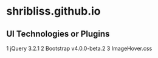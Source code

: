 # shribliss.github.io

## UI Technologies or Plugins
1 jQuery 3.2.1
2 Bootstrap v4.0.0-beta.2
3 ImageHover.css
